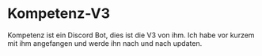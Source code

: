# Kompetenz-V3
Kompetenz ist ein Discord Bot, dies ist die V3 von ihm.
Ich habe vor kurzem mit ihm angefangen und werde ihn nach und nach updaten.
